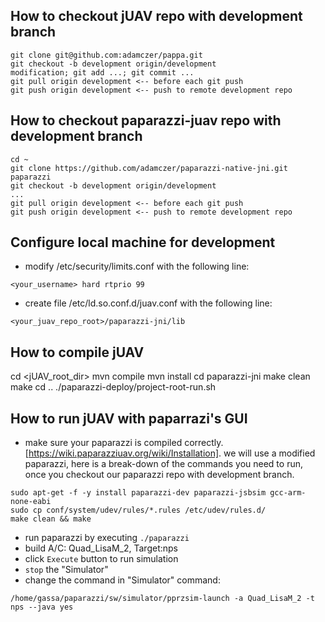 ## How to checkout jUAV repo with development branch
```
git clone git@github.com:adamczer/pappa.git
git checkout -b development origin/development
modification; git add ...; git commit ...
git pull origin development <-- before each git push
git push origin development <-- push to remote development repo
```

## How to checkout paparazzi-juav repo with development branch
```
cd ~ 
git clone https://github.com/adamczer/paparazzi-native-jni.git paparazzi
git checkout -b development origin/development
...
git pull origin development <-- before each git push                            
git push origin development <-- push to remote development repo
```

## Configure local machine for development
- modify /etc/security/limits.conf with the following line:
```
<your_username> hard rtprio 99
```
- create file /etc/ld.so.conf.d/juav.conf with the following line:
```
<your_juav_repo_root>/paparazzi-jni/lib
```

## How to compile jUAV 
cd <jUAV_root_dir>
mvn compile
mvn install
cd paparazzi-jni
make clean
make 
cd ..
./paparazzi-deploy/project-root-run.sh


## How to run jUAV with paparrazi's GUI
* make sure your paparazzi is compiled correctly. [https://wiki.paparazziuav.org/wiki/Installation]. we will use a modified paparazzi, here is a break-down of the commands you need to run, once you checkout our paparazzi repo with development branch.
```
sudo apt-get -f -y install paparazzi-dev paparazzi-jsbsim gcc-arm-none-eabi
sudo cp conf/system/udev/rules/*.rules /etc/udev/rules.d/
make clean && make
```
* run paparazzi by executing ```./paparazzi```
* build A/C: Quad_LisaM_2, Target:nps
* click `Execute` button to run simulation
* `stop` the "Simulator"
* change the command in "Simulator" command:
```
/home/gassa/paparazzi/sw/simulator/pprzsim-launch -a Quad_LisaM_2 -t nps --java yes

```





